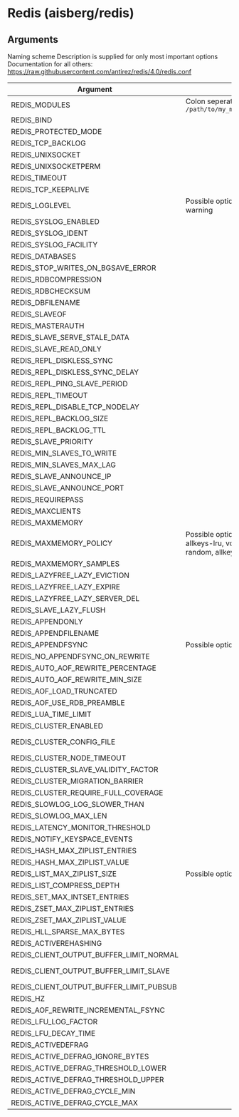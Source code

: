 # Redis (aisberg/redis)


## Arguments

Naming scheme
Description is supplied for only most important options
Documentation for all others: https://raw.githubusercontent.com/antirez/redis/4.0/redis.conf

Argument | Description | Default
--|--|--
REDIS_MODULES | Colon seperated list of modules, e.g: `/path/to/my_module.so:/path/to/other_module.so` | -
REDIS_BIND |  | "0.0.0.0"
REDIS_PROTECTED_MODE |  | True
REDIS_TCP_BACKLOG |  | 511
REDIS_UNIXSOCKET |  | ""
REDIS_UNIXSOCKETPERM |  | 777
REDIS_TIMEOUT |  | 0
REDIS_TCP_KEEPALIVE |  | 300
REDIS_LOGLEVEL | Possible options are: debug, notice, verbose, warning | notice
REDIS_SYSLOG_ENABLED |  | False
REDIS_SYSLOG_IDENT |  | "redis"
REDIS_SYSLOG_FACILITY |  | "local0"
REDIS_DATABASES |  | 16
REDIS_STOP_WRITES_ON_BGSAVE_ERROR |  | True
REDIS_RDBCOMPRESSION |  | True
REDIS_RDBCHECKSUM |  | True
REDIS_DBFILENAME |  | "dump.rdb"
REDIS_SLAVEOF |  | ""
REDIS_MASTERAUTH |  | ""
REDIS_SLAVE_SERVE_STALE_DATA |  | True
REDIS_SLAVE_READ_ONLY |  | True
REDIS_REPL_DISKLESS_SYNC |  | False
REDIS_REPL_DISKLESS_SYNC_DELAY |  | 5
REDIS_REPL_PING_SLAVE_PERIOD |  | 10
REDIS_REPL_TIMEOUT |  | 60
REDIS_REPL_DISABLE_TCP_NODELAY |  | False
REDIS_REPL_BACKLOG_SIZE |  | "1mb"
REDIS_REPL_BACKLOG_TTL |  | 3600
REDIS_SLAVE_PRIORITY |  | 100
REDIS_MIN_SLAVES_TO_WRITE |  | 0
REDIS_MIN_SLAVES_MAX_LAG |  | 10
REDIS_SLAVE_ANNOUNCE_IP |  | ""
REDIS_SLAVE_ANNOUNCE_PORT |  | ""
REDIS_REQUIREPASS |  | ""
REDIS_MAXCLIENTS |  | 10000
REDIS_MAXMEMORY |  | "0"
REDIS_MAXMEMORY_POLICY | Possible options are: noeviction, volatile-lru, allkeys-lru, volatile-lfu, allkeys-lfu, volatile-random, allkeys-random, volatile-ttl | noeviction
REDIS_MAXMEMORY_SAMPLES |  | 5
REDIS_LAZYFREE_LAZY_EVICTION |  | False
REDIS_LAZYFREE_LAZY_EXPIRE |  | False
REDIS_LAZYFREE_LAZY_SERVER_DEL |  | False
REDIS_SLAVE_LAZY_FLUSH |  | False
REDIS_APPENDONLY |  | False
REDIS_APPENDFILENAME |  | "appendonly.aof"
REDIS_APPENDFSYNC | Possible options are: everysec, no, always | everysec
REDIS_NO_APPENDFSYNC_ON_REWRITE |  | False
REDIS_AUTO_AOF_REWRITE_PERCENTAGE |  | 100
REDIS_AUTO_AOF_REWRITE_MIN_SIZE |  | "64mb"
REDIS_AOF_LOAD_TRUNCATED |  | True
REDIS_AOF_USE_RDB_PREAMBLE |  | False
REDIS_LUA_TIME_LIMIT |  | 5000
REDIS_CLUSTER_ENABLED |  | False
REDIS_CLUSTER_CONFIG_FILE |  | "nodes-6379.conf"
REDIS_CLUSTER_NODE_TIMEOUT |  | 15000
REDIS_CLUSTER_SLAVE_VALIDITY_FACTOR |  | 10
REDIS_CLUSTER_MIGRATION_BARRIER |  | 1
REDIS_CLUSTER_REQUIRE_FULL_COVERAGE |  | True
REDIS_SLOWLOG_LOG_SLOWER_THAN |  | 10000
REDIS_SLOWLOG_MAX_LEN |  | 128
REDIS_LATENCY_MONITOR_THRESHOLD |  | 0
REDIS_NOTIFY_KEYSPACE_EVENTS |  | ""
REDIS_HASH_MAX_ZIPLIST_ENTRIES |  | 512
REDIS_HASH_MAX_ZIPLIST_VALUE |  | 64
REDIS_LIST_MAX_ZIPLIST_SIZE | Possible options are: -1, -2, -3, -4, -5 | "-2"
REDIS_LIST_COMPRESS_DEPTH |  | 0
REDIS_SET_MAX_INTSET_ENTRIES |  | 512
REDIS_ZSET_MAX_ZIPLIST_ENTRIES |  | 128
REDIS_ZSET_MAX_ZIPLIST_VALUE |  | 64
REDIS_HLL_SPARSE_MAX_BYTES |  | 3000
REDIS_ACTIVEREHASHING |  | True
REDIS_CLIENT_OUTPUT_BUFFER_LIMIT_NORMAL |  | "0 0 0"
REDIS_CLIENT_OUTPUT_BUFFER_LIMIT_SLAVE |  | "256mb 64mb 60"
REDIS_CLIENT_OUTPUT_BUFFER_LIMIT_PUBSUB |  | "32mb 8mb 60"
REDIS_HZ |  | 10
REDIS_AOF_REWRITE_INCREMENTAL_FSYNC |  | True
REDIS_LFU_LOG_FACTOR |  | 10
REDIS_LFU_DECAY_TIME |  | 1
REDIS_ACTIVEDEFRAG |  | True
REDIS_ACTIVE_DEFRAG_IGNORE_BYTES |  | "100mb"
REDIS_ACTIVE_DEFRAG_THRESHOLD_LOWER |  | 10
REDIS_ACTIVE_DEFRAG_THRESHOLD_UPPER |  | 100
REDIS_ACTIVE_DEFRAG_CYCLE_MIN |  | 25
REDIS_ACTIVE_DEFRAG_CYCLE_MAX |  | 75
